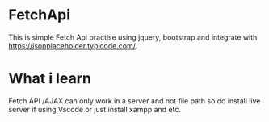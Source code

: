 # FetchApi
 This is simple Fetch Api practise using jquery, bootstrap and integrate with https://jsonplaceholder.typicode.com/.
 
 # What i learn
 
 Fetch API /AJAX can only work in a server and not file path so do install live server if using Vscode or just install xampp and etc.
